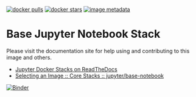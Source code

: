 [![docker pulls](https://img.shields.io/docker/pulls/jupyter/base-notebook.svg)](https://hub.docker.com/r/jupyter/base-notebook/) [![docker stars](https://img.shields.io/docker/stars/jupyter/base-notebook.svg)](https://hub.docker.com/r/jupyter/base-notebook/) [![image metadata](https://images.microbadger.com/badges/image/jupyter/base-notebook.svg)](https://microbadger.com/images/jupyter/base-notebook "jupyter/base-notebook image metadata")

# Base Jupyter Notebook Stack

Please visit the documentation site for help using and contributing to this image and others.

* [Jupyter Docker Stacks on ReadTheDocs](http://jupyter-docker-stacks.readthedocs.io/en/latest/index.html)
* [Selecting an Image :: Core Stacks :: jupyter/base-notebook](http://jupyter-docker-stacks.readthedocs.io/en/latest/using/selecting.html#jupyter-base-notebook)

[![Binder](https://mybinder.org/badge_logo.svg)](https://mybinder.org/v2/gh/stevetsa/jupyter-blast-docker.git/master)
